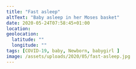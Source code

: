 ```yaml
---
title: "Fast asleep"
altText: "Baby asleep in her Moses basket"
date: 2020-05-24T07:58:45+01:00
location: 
geolocation: 
  latitude: ""
  longitude: ""
tags: [COVID-19, baby, Newborn, babygirl ]
image: /assets/uploads/2020/05/fast-asleep.jpg
---
```

